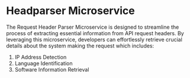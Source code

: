 # Headparser Microservice

The Request Header Parser Microservice is designed to streamline the process of extracting essential information from API request headers. By leveraging this microservice, developers can effortlessly retrieve crucial details about the system making the request which includes:

1. IP Address Detection
2. Language Identification
3. Software Information Retrieval

